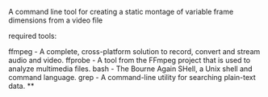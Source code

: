 A command line tool for creating a static montage of variable frame dimensions from a video file

required tools:

ffmpeg - A complete, cross-platform solution to record, convert and stream audio and video.
ffprobe - A tool from the FFmpeg project that is used to analyze multimedia files.
bash - The Bourne Again SHell, a Unix shell and command language.
grep - A command-line utility for searching plain-text data.
**

